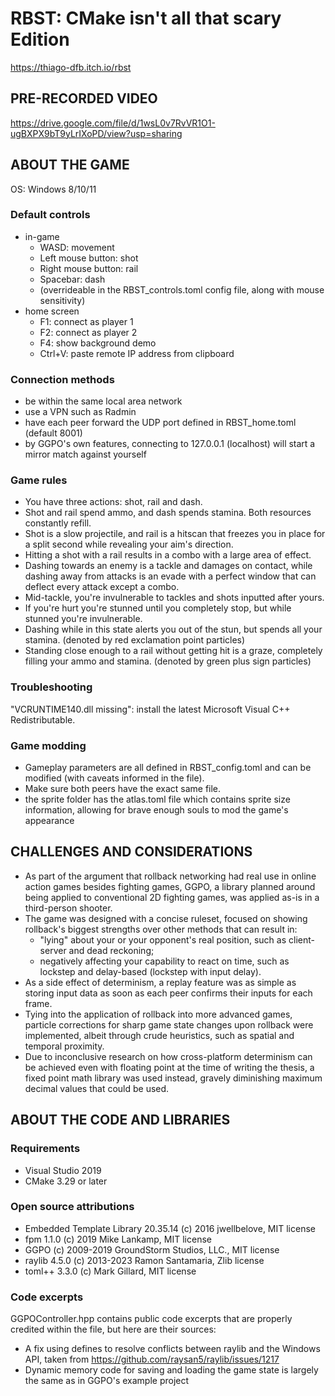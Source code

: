 # RBST: CMake isn't all that scary Edition

https://thiago-dfb.itch.io/rbst

## PRE-RECORDED VIDEO

https://drive.google.com/file/d/1wsL0v7RvVR1O1-ugBXPX9bT9yLrIXoPD/view?usp=sharing

## ABOUT THE GAME

OS: Windows 8/10/11

### Default controls
- in-game
    - WASD: movement
    - Left mouse button: shot
    - Right mouse button: rail
    - Spacebar: dash
    - (overrideable in the RBST_controls.toml config file, along with mouse sensitivity)
- home screen
    - F1: connect as player 1
    - F2: connect as player 2
    - F4: show background demo
    - Ctrl+V: paste remote IP address from clipboard

### Connection methods
- be within the same local area network
- use a VPN such as Radmin
- have each peer forward the UDP port defined in RBST_home.toml (default 8001)
- by GGPO's own features, connecting to 127.0.0.1 (localhost) will start a mirror match against yourself

### Game rules
- You have three actions: shot, rail and dash.
- Shot and rail spend ammo, and dash spends stamina. Both resources constantly refill.
- Shot is a slow projectile, and rail is a hitscan that freezes you in place for a split second while revealing your aim's direction.
- Hitting a shot with a rail results in a combo with a large area of effect.
- Dashing towards an enemy is a tackle and damages on contact, while dashing away from attacks is an evade with a perfect window that can deflect every attack except a combo.
- Mid-tackle, you're invulnerable to tackles and shots inputted after yours.
- If you're hurt you're stunned until you completely stop, but while stunned you're invulnerable.
- Dashing while in this state alerts you out of the stun, but spends all your stamina. (denoted by red exclamation point particles)
- Standing close enough to a rail without getting hit is a graze, completely filling your ammo and stamina. (denoted by green plus sign particles)

### Troubleshooting
"VCRUNTIME140.dll missing": install the latest Microsoft Visual C++ Redistributable.

### Game modding
- Gameplay parameters are all defined in RBST_config.toml and can be modified (with caveats informed in the file).
- Make sure both peers have the exact same file.
- the sprite folder has the atlas.toml file which contains sprite size information, allowing for brave enough souls to mod the game's appearance

## CHALLENGES AND CONSIDERATIONS

- As part of the argument that rollback networking had real use in online action games besides fighting games, GGPO, a library planned around being applied to conventional 2D fighting games, was applied as-is in a third-person shooter.
- The game was designed with a concise ruleset, focused on showing rollback's biggest strengths over other methods that can result in:
    - "lying" about your or your opponent's real position, such as client-server and dead reckoning;
    - negatively affecting your capability to react on time, such as lockstep and delay-based (lockstep with input delay).
- As a side effect of determinism, a replay feature was as simple as storing input data as soon as each peer confirms their inputs for each frame.
- Tying into the application of rollback into more advanced games, particle corrections for sharp game state changes upon rollback were implemented, albeit through crude heuristics, such as spatial and temporal proximity.
- Due to inconclusive research on how cross-platform determinism can be achieved even with floating point at the time of writing the thesis, a fixed point math library was used instead, gravely diminishing maximum decimal values that could be used.

## ABOUT THE CODE AND LIBRARIES ##

### Requirements
- Visual Studio 2019
- CMake 3.29 or later

### Open source attributions
- Embedded Template Library 20.35.14 (c) 2016 jwellbelove, MIT license
- fpm 1.1.0 (c) 2019 Mike Lankamp, MIT license
- GGPO (c) 2009-2019 GroundStorm Studios, LLC., MIT license
- raylib 4.5.0 (c) 2013-2023 Ramon Santamaria, Zlib license
- toml++ 3.3.0 (c) Mark Gillard, MIT license

### Code excerpts

GGPOController.hpp contains public code excerpts that are properly credited within the file, but here are their sources:

- A fix using defines to resolve conflicts between raylib and the Windows API, taken from https://github.com/raysan5/raylib/issues/1217
- Dynamic memory code for saving and loading the game state is largely the same as in GGPO's example project
